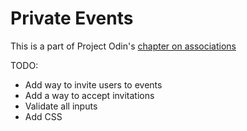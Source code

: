 # Private Events

This is a part of Project Odin's [chapter on associations](http://www.theodinproject.com/ruby-on-rails/associations)

TODO: 

* Add way to invite users to events
* Add a way to accept invitations
* Validate all inputs
* Add CSS